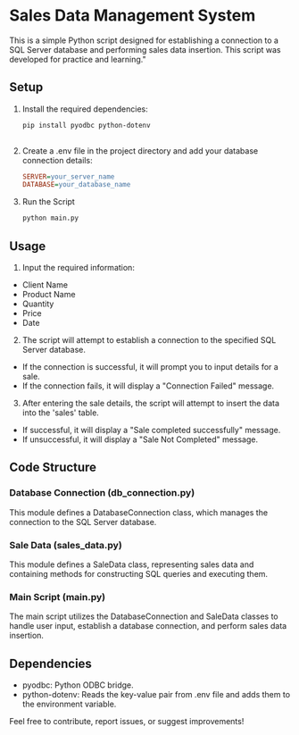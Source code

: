 # Sales Data Management System

This is a simple Python script designed for  establishing a connection to a SQL Server database and performing sales data insertion.
This script was developed for practice and learning."

## Setup

1. Install the required dependencies:

   ```bash
   pip install pyodbc python-dotenv
  
2. Create a .env file in the project directory and add your database connection details:
    ```ini
    SERVER=your_server_name
    DATABASE=your_database_name
   ```
4. Run the Script
   ```bash
   python main.py

## Usage
1. Input the required information:
- Client Name
- Product Name
- Quantity
- Price
- Date
  
2. The script will attempt to establish a connection to the specified SQL Server database.
- If the connection is successful, it will prompt you to input details for a sale.
- If the connection fails, it will display a "Connection Failed" message.

3. After entering the sale details, the script will attempt to insert the data into the 'sales' table.
- If successful, it will display a "Sale completed successfully" message.
- If unsuccessful, it will display a "Sale Not Completed" message.

## Code Structure
### Database Connection (db_connection.py)
This module defines a DatabaseConnection class, which manages the connection to the SQL Server database.

### Sale Data (sales_data.py)
This module defines a SaleData class, representing sales data and containing methods for constructing SQL queries and executing them.

### Main Script (main.py)
The main script utilizes the DatabaseConnection and SaleData classes to handle user input, establish a database connection, and perform sales data insertion.

## Dependencies
- pyodbc: Python ODBC bridge.
- python-dotenv: Reads the key-value pair from .env file and adds them to the environment variable.

  
Feel free to contribute, report issues, or suggest improvements!
